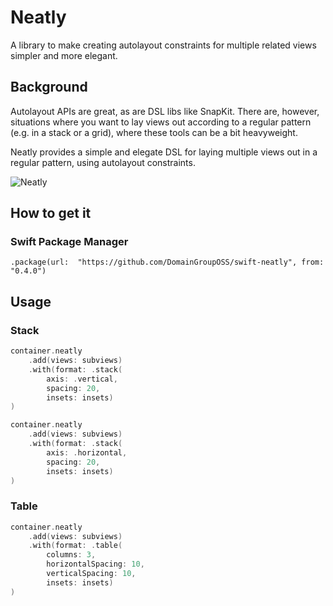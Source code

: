 # Neatly
A library to make creating autolayout constraints for multiple related views simpler and more elegant.

## Background
Autolayout APIs are great, as are DSL libs like SnapKit. There are, however, situations where you want to lay views out according to a regular pattern (e.g. in a stack or a grid), where these tools can be a bit heavyweight.

Neatly provides a simple and elegate DSL for laying multiple views out in a regular pattern, using autolayout constraints.

![Neatly](https://upload.wikimedia.org/wikipedia/commons/0/06/Colorful_Towels_%28Closeup%29.jpg)

## How to get it 

### Swift Package Manager

`.package(url:  "https://github.com/DomainGroupOSS/swift-neatly", from: "0.4.0")`

## Usage

### Stack

```swift
container.neatly
    .add(views: subviews)
    .with(format: .stack(
        axis: .vertical,
        spacing: 20,
        insets: insets)
)
```

```swift
container.neatly
    .add(views: subviews)
    .with(format: .stack(
        axis: .horizontal,
        spacing: 20,
        insets: insets)
)
```

### Table

```swift
container.neatly
    .add(views: subviews)
    .with(format: .table(
        columns: 3,
        horizontalSpacing: 10,
        verticalSpacing: 10,
        insets: insets)
)
```
